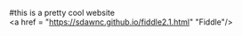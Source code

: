 #this is a pretty cool website
<br/> <a href = "https://sdawnc.github.io/fiddle2.1.html" "Fiddle"/>
